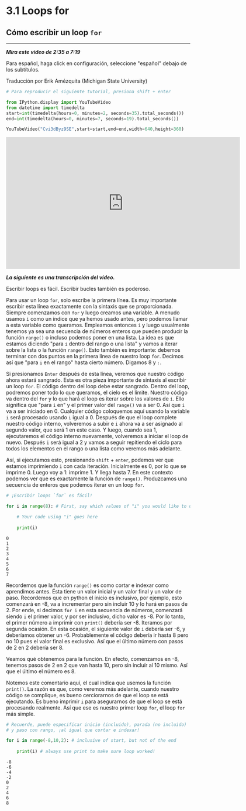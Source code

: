 # 3.1 Loops for

## Cómo escribir un loop `for`
____

***Mira este video de 2:35 a 7:19***

Para español, haga click en configuración, seleccione "español" debajo de los subtítulos.

Traducción por Erik Amézquita (Michigan State University)


```python
# Para reproducir el siguiente tutorial, presiona shift + enter

from IPython.display import YouTubeVideo
from datetime import timedelta
start=int(timedelta(hours=0, minutes=2, seconds=35).total_seconds())
end=int(timedelta(hours=0, minutes=7, seconds=19).total_seconds())

YouTubeVideo("Cvi3dByz9SE",start=start,end=end,width=640,height=360)
```





<iframe
    width="640"
    height="360"
    src="https://www.youtube.com/embed/Cvi3dByz9SE?start=155&end=439"
    frameborder="0"
    allowfullscreen
></iframe>




***La siguiente es una transcripción del video.***

Escribir loops es fácil. Escribir bucles también es poderoso.

Para usar un loop `for`, solo escribe la primera línea. Es muy importante escribir esta línea exactamente con la sintaxis que se proporcionada. Siempre comenzamos con `for` y luego creamos una variable. A menudo usamos `i` como un índice que ya hemos usado antes, pero podemos llamar a esta variable como queramos. Empleamos entonces `i` y luego usualmente tenemos ya sea una secuencia de números enteros que pueden producir la función `range()` o incluso podemos poner en una lista. La idea es que estamos diciendo "para `i` dentro del rango o una lista" y vamos a iterar sobre la lista o la función `range()`. Esto también es importante: debemos terminar con dos puntos en la primera línea de nuestro loop `for`. Decimos así que "para `i` en el rango" hasta cierto número. Digamos 8 y `:`.

Si presionamos `Enter` después de esta línea, veremos que nuestro código ahora estará sangrado. Esta es otra pieza importante de sintaxis al escribir un loop `for`. El código dentro del loop debe estar sangrado. Dentro del loop, podremos poner todo lo que queramos, el cielo es el límite. Nuestro código va dentro del `for` y lo que hará el loop es iterar sobre los valores de `i`. Ello significa que "para `i` en" y el primer valor del `range()` va a ser 0. Así que `i` va a ser iniciado en 0. Cualquier código coloquemos aquí usando la variable `i` será procesado usando `i` igual a 0. Después de que el loop complete nuestro código interno, volveremos a subir e `i` ahora va a ser asignado al segundo valor, que será 1 en este caso. Y luego, cuando sea 1, ejecutaremos el código interno nuevamente, volveremos a iniciar el loop de nuevo. Después `i` será igual a 2 y vamos a seguir repitiendo el ciclo para todos los elementos en el rango o una lista como veremos más adelante. 

Así, si ejecutamos esto, presionando `shift` + `enter`, podemos ver que estamos imprimiendo `i` con cada iteración. Inicialmente es 0, por lo que
se imprime 0. Luego voy a 1: imprime 1. Y llega hasta 7. En este contexto
podemos ver que es exactamente la función de `range()`. Produzcamos una secuencia de enteros que podemos iterar en un loop `for`. 


```python
# ¡Escribir loops `for` es fácil!

for i in range(8): # First, say which values of "i" you would like to use

    # Your code using "i" goes here
    
    print(i)
```

    0
    1
    2
    3
    4
    5
    6
    7


Recordemos que la función `range()` es como cortar e indexar como aprendimos antes. Ésta tiene un valor inicial y un valor final y un valor de paso. Recordemos que en python el inicio es inclusivo, por
ejemplo, esto comenzará en -8, va a incrementar pero sin incluir 10 y lo hará en pasos de 2. Por ende, si decimos `for i` en esta secuencia de
números, comenzará siendo `i` el primer valor, y por ser inclusivo, dicho valor es -8. Por lo tanto, el primer número a imprimir con `print()` debería ser -8. Iteramos por segunda ocasión. En esta ocasión, el siguiente valor de `i` debería ser -6, y deberíamos obtener un -6. Probablemente el código debería ir hasta 8 pero no 10 pues el valor final es exclusivo. Así que el último número con pasos de 2 en 2 debería ser 8.

Veamos qué obtenemos para la función. En efecto, comenzamos en -8, tenemos pasos de 2 en 2 que van hasta 10, pero sin incluír al 10 mismo. Así que el último el número es 8.

Notemos este comentario aquí, el cual indica que usemos la función `print()`. La razón es que, como veremos más adelante, cuando nuestro código se complique, es bueno cerciorarnos de que el loop se está ejecutando. Es bueno imprimir `i` para asegurarnos de que el loop se está
procesando realmente. Así que ese es nuestro primer loop `for`, el loop `for` más simple. 


```python
# Recuerde, puede especificar inicio (incluido), parada (no incluido)
# y paso con rango, ¡al igual que cortar e indexar!

for i in range(-8,10,2): # inclusive of start, but not of the end
    
    print(i) # always use print to make sure loop worked!
```

    -8
    -6
    -4
    -2
    0
    2
    4
    6
    8

